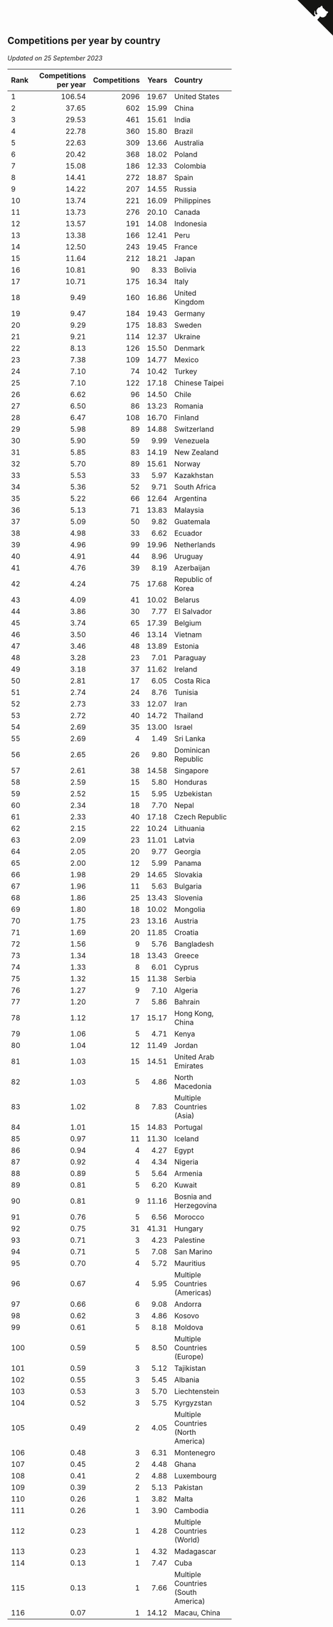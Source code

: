 ## Competitions per year by country

*Updated on 25 September 2023*

| Rank | Competitions per year | Competitions | Years | Country |
| :--- | ---: | ---: | ---: | :--- |
| 1 | 106.54 | 2096 | 19.67 | United States |
| 2 | 37.65 | 602 | 15.99 | China |
| 3 | 29.53 | 461 | 15.61 | India |
| 4 | 22.78 | 360 | 15.80 | Brazil |
| 5 | 22.63 | 309 | 13.66 | Australia |
| 6 | 20.42 | 368 | 18.02 | Poland |
| 7 | 15.08 | 186 | 12.33 | Colombia |
| 8 | 14.41 | 272 | 18.87 | Spain |
| 9 | 14.22 | 207 | 14.55 | Russia |
| 10 | 13.74 | 221 | 16.09 | Philippines |
| 11 | 13.73 | 276 | 20.10 | Canada |
| 12 | 13.57 | 191 | 14.08 | Indonesia |
| 13 | 13.38 | 166 | 12.41 | Peru |
| 14 | 12.50 | 243 | 19.45 | France |
| 15 | 11.64 | 212 | 18.21 | Japan |
| 16 | 10.81 | 90 | 8.33 | Bolivia |
| 17 | 10.71 | 175 | 16.34 | Italy |
| 18 | 9.49 | 160 | 16.86 | United Kingdom |
| 19 | 9.47 | 184 | 19.43 | Germany |
| 20 | 9.29 | 175 | 18.83 | Sweden |
| 21 | 9.21 | 114 | 12.37 | Ukraine |
| 22 | 8.13 | 126 | 15.50 | Denmark |
| 23 | 7.38 | 109 | 14.77 | Mexico |
| 24 | 7.10 | 74 | 10.42 | Turkey |
| 25 | 7.10 | 122 | 17.18 | Chinese Taipei |
| 26 | 6.62 | 96 | 14.50 | Chile |
| 27 | 6.50 | 86 | 13.23 | Romania |
| 28 | 6.47 | 108 | 16.70 | Finland |
| 29 | 5.98 | 89 | 14.88 | Switzerland |
| 30 | 5.90 | 59 | 9.99 | Venezuela |
| 31 | 5.85 | 83 | 14.19 | New Zealand |
| 32 | 5.70 | 89 | 15.61 | Norway |
| 33 | 5.53 | 33 | 5.97 | Kazakhstan |
| 34 | 5.36 | 52 | 9.71 | South Africa |
| 35 | 5.22 | 66 | 12.64 | Argentina |
| 36 | 5.13 | 71 | 13.83 | Malaysia |
| 37 | 5.09 | 50 | 9.82 | Guatemala |
| 38 | 4.98 | 33 | 6.62 | Ecuador |
| 39 | 4.96 | 99 | 19.96 | Netherlands |
| 40 | 4.91 | 44 | 8.96 | Uruguay |
| 41 | 4.76 | 39 | 8.19 | Azerbaijan |
| 42 | 4.24 | 75 | 17.68 | Republic of Korea |
| 43 | 4.09 | 41 | 10.02 | Belarus |
| 44 | 3.86 | 30 | 7.77 | El Salvador |
| 45 | 3.74 | 65 | 17.39 | Belgium |
| 46 | 3.50 | 46 | 13.14 | Vietnam |
| 47 | 3.46 | 48 | 13.89 | Estonia |
| 48 | 3.28 | 23 | 7.01 | Paraguay |
| 49 | 3.18 | 37 | 11.62 | Ireland |
| 50 | 2.81 | 17 | 6.05 | Costa Rica |
| 51 | 2.74 | 24 | 8.76 | Tunisia |
| 52 | 2.73 | 33 | 12.07 | Iran |
| 53 | 2.72 | 40 | 14.72 | Thailand |
| 54 | 2.69 | 35 | 13.00 | Israel |
| 55 | 2.69 | 4 | 1.49 | Sri Lanka |
| 56 | 2.65 | 26 | 9.80 | Dominican Republic |
| 57 | 2.61 | 38 | 14.58 | Singapore |
| 58 | 2.59 | 15 | 5.80 | Honduras |
| 59 | 2.52 | 15 | 5.95 | Uzbekistan |
| 60 | 2.34 | 18 | 7.70 | Nepal |
| 61 | 2.33 | 40 | 17.18 | Czech Republic |
| 62 | 2.15 | 22 | 10.24 | Lithuania |
| 63 | 2.09 | 23 | 11.01 | Latvia |
| 64 | 2.05 | 20 | 9.77 | Georgia |
| 65 | 2.00 | 12 | 5.99 | Panama |
| 66 | 1.98 | 29 | 14.65 | Slovakia |
| 67 | 1.96 | 11 | 5.63 | Bulgaria |
| 68 | 1.86 | 25 | 13.43 | Slovenia |
| 69 | 1.80 | 18 | 10.02 | Mongolia |
| 70 | 1.75 | 23 | 13.16 | Austria |
| 71 | 1.69 | 20 | 11.85 | Croatia |
| 72 | 1.56 | 9 | 5.76 | Bangladesh |
| 73 | 1.34 | 18 | 13.43 | Greece |
| 74 | 1.33 | 8 | 6.01 | Cyprus |
| 75 | 1.32 | 15 | 11.38 | Serbia |
| 76 | 1.27 | 9 | 7.10 | Algeria |
| 77 | 1.20 | 7 | 5.86 | Bahrain |
| 78 | 1.12 | 17 | 15.17 | Hong Kong, China |
| 79 | 1.06 | 5 | 4.71 | Kenya |
| 80 | 1.04 | 12 | 11.49 | Jordan |
| 81 | 1.03 | 15 | 14.51 | United Arab Emirates |
| 82 | 1.03 | 5 | 4.86 | North Macedonia |
| 83 | 1.02 | 8 | 7.83 | Multiple Countries (Asia) |
| 84 | 1.01 | 15 | 14.83 | Portugal |
| 85 | 0.97 | 11 | 11.30 | Iceland |
| 86 | 0.94 | 4 | 4.27 | Egypt |
| 87 | 0.92 | 4 | 4.34 | Nigeria |
| 88 | 0.89 | 5 | 5.64 | Armenia |
| 89 | 0.81 | 5 | 6.20 | Kuwait |
| 90 | 0.81 | 9 | 11.16 | Bosnia and Herzegovina |
| 91 | 0.76 | 5 | 6.56 | Morocco |
| 92 | 0.75 | 31 | 41.31 | Hungary |
| 93 | 0.71 | 3 | 4.23 | Palestine |
| 94 | 0.71 | 5 | 7.08 | San Marino |
| 95 | 0.70 | 4 | 5.72 | Mauritius |
| 96 | 0.67 | 4 | 5.95 | Multiple Countries (Americas) |
| 97 | 0.66 | 6 | 9.08 | Andorra |
| 98 | 0.62 | 3 | 4.86 | Kosovo |
| 99 | 0.61 | 5 | 8.18 | Moldova |
| 100 | 0.59 | 5 | 8.50 | Multiple Countries (Europe) |
| 101 | 0.59 | 3 | 5.12 | Tajikistan |
| 102 | 0.55 | 3 | 5.45 | Albania |
| 103 | 0.53 | 3 | 5.70 | Liechtenstein |
| 104 | 0.52 | 3 | 5.75 | Kyrgyzstan |
| 105 | 0.49 | 2 | 4.05 | Multiple Countries (North America) |
| 106 | 0.48 | 3 | 6.31 | Montenegro |
| 107 | 0.45 | 2 | 4.48 | Ghana |
| 108 | 0.41 | 2 | 4.88 | Luxembourg |
| 109 | 0.39 | 2 | 5.13 | Pakistan |
| 110 | 0.26 | 1 | 3.82 | Malta |
| 111 | 0.26 | 1 | 3.90 | Cambodia |
| 112 | 0.23 | 1 | 4.28 | Multiple Countries (World) |
| 113 | 0.23 | 1 | 4.32 | Madagascar |
| 114 | 0.13 | 1 | 7.47 | Cuba |
| 115 | 0.13 | 1 | 7.66 | Multiple Countries (South America) |
| 116 | 0.07 | 1 | 14.12 | Macau, China |


<a href="https://github.com/JustinTimeCuber/wca_statistics" class="github-corner" aria-label="View source on Github"><svg width="80" height="80" viewBox="0 0 250 250" style="fill:#151513; color:#fff; position: absolute; top: 0; border: 0; right: 0;" aria-hidden="true"><path d="M0,0 L115,115 L130,115 L142,142 L250,250 L250,0 Z"></path><path d="M128.3,109.0 C113.8,99.7 119.0,89.6 119.0,89.6 C122.0,82.7 120.5,78.6 120.5,78.6 C119.2,72.0 123.4,76.3 123.4,76.3 C127.3,80.9 125.5,87.3 125.5,87.3 C122.9,97.6 130.6,101.9 134.4,103.2" fill="currentColor" style="transform-origin: 130px 106px;" class="octo-arm"></path><path d="M115.0,115.0 C114.9,115.1 118.7,116.5 119.8,115.4 L133.7,101.6 C136.9,99.2 139.9,98.4 142.2,98.6 C133.8,88.0 127.5,74.4 143.8,58.0 C148.5,53.4 154.0,51.2 159.7,51.0 C160.3,49.4 163.2,43.6 171.4,40.1 C171.4,40.1 176.1,42.5 178.8,56.2 C183.1,58.6 187.2,61.8 190.9,65.4 C194.5,69.0 197.7,73.2 200.1,77.6 C213.8,80.2 216.3,84.9 216.3,84.9 C212.7,93.1 206.9,96.0 205.4,96.6 C205.1,102.4 203.0,107.8 198.3,112.5 C181.9,128.9 168.3,122.5 157.7,114.1 C157.9,116.9 156.7,120.9 152.7,124.9 L141.0,136.5 C139.8,137.7 141.6,141.9 141.8,141.8 Z" fill="currentColor" class="octo-body"></path></svg></a><style>.github-corner:hover .octo-arm{animation:octocat-wave 560ms ease-in-out}@keyframes octocat-wave{0%,100%{transform:rotate(0)}20%,60%{transform:rotate(-25deg)}40%,80%{transform:rotate(10deg)}}@media (max-width:500px){.github-corner:hover .octo-arm{animation:none}.github-corner .octo-arm{animation:octocat-wave 560ms ease-in-out}}</style>
